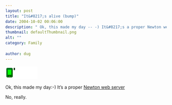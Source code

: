 ```yaml
---
layout: post
title: "It&#8217;s alive (bump)"
date: 2004-10-02 00:06:00
description: " Ok, this made my day -- -) It&#8217;s a proper Newton web server No, really&#8230;."
thumbnail: defaultThumbnail.png
alt: ""
category: Family

author: dug
---
```


<p><img src="/assets/i/serve-npds.gif" alt="Powered by Newton Personal Data Sharing Server" height="40" width="100" /></p>

<p>Ok, this made my day:-) It&#8217;s a proper <a href="http://newton.splorp.com:8080/">Newton web server</a> </p>

<p>No, really.</p>
